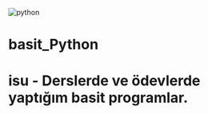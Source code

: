 ![python](https://logos-download.com/wp-content/uploads/2016/10/Python_logo_wordmark.png)
# basit_Python
# isu - Derslerde ve ödevlerde yaptığım basit programlar.
